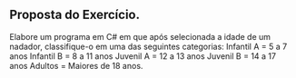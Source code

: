 ## Proposta do Exercício.

Elabore um programa em C# em que após selecionada a idade de um nadador, classifique-o em uma das seguintes categorias: Infantil A = 5 a 7 anos Infantil B = 8 a 11 anos Juvenil A = 12 a 13 anos Juvenil B = 14 a 17 anos Adultos = Maiores de 18 anos.